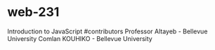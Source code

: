 # web-231
Introduction to JavaScript
#contributors
Professor Altayeb - Bellevue University
Comlan KOUHIKO - Bellevue University
